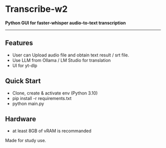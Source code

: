 # Transcribe-w2
**Python GUI for faster-whisper audio-to-text transcription**

---

## Features
- User can Upload audio file and obtain text result / srt file.
- Use LLM from Ollama / LM Studio for translation
- UI for yt-dlp

## Quick Start
- Clone, create & activate env (Python 3.10)
- pip install -r requirements.txt
- python main.py 

## Hardware
- at least 8GB of vRAM is recommanded


Made for study use.